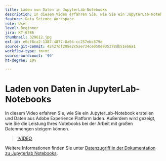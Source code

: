 ```yaml
---
title: Laden von Daten in JupyterLab-Notebooks
description: In diesem Video erfahren Sie, wie Sie ein JupyterLab-Notebook erstellen und Daten aus Adobe Experience Platform laden. Außerdem wird gezeigt, wie Sie die Leistung Ihres Notebooks bei der Arbeit mit großen Datenmengen steigern können.
feature: Data Science Workspace
role: User
level: Beginner
jira: KT-6786
thumbnail: 329612.jpg
exl-id: e6cf8ca2-1387-4877-8a04-cc257ebc879e
source-git-commit: 42427df298e2c5ae734ce050e935378db51e66a1
workflow-type: tm+mt
source-wordcount: '99'
ht-degree: 10%

---
```


# Laden von Daten in JupyterLab-Notebooks

In diesem Video erfahren Sie, wie Sie ein JupyterLab-Notebook erstellen und Daten aus Adobe Experience Platform laden. Außerdem wird gezeigt, wie Sie die Leistung Ihres Notebooks bei der Arbeit mit großen Datenmengen steigern können.

>[!VIDEO](https://video.tv.adobe.com/v/329612?quality=12&learn=on)

Weitere Informationen finden Sie unter [Datenzugriff in der Dokumentation zu Jupyterlab Notebooks](https://experienceleague.adobe.com/docs/experience-platform/data-science-workspace/jupyterlab/access-notebook-data.html).